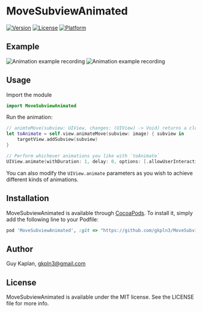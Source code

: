 # MoveSubviewAnimated

[![Version](https://img.shields.io/cocoapods/v/MoveSubviewAnimated.svg?style=flat)](https://cocoapods.org/pods/MoveSubviewAnimated)
[![License](https://img.shields.io/cocoapods/l/MoveSubviewAnimated.svg?style=flat)](https://cocoapods.org/pods/MoveSubviewAnimated)
[![Platform](https://img.shields.io/cocoapods/p/MoveSubviewAnimated.svg?style=flat)](https://cocoapods.org/pods/MoveSubviewAnimated)

## Example
![Animation example recording](https://s6.gifyu.com/images/ezgif-6-ca2772722a9b.gif)
![Animation example recording](https://s6.gifyu.com/images/ezgif-6-d622bd80dba9.gif)

## Usage
Import the module
```swift
import MoveSubviewAnimated
```

Run the animation:
```swift
// animteMove(subview: UIView, changes: (UIView) -> Void) returns a closure you can run inside an animation block. 
let toAnimate = self.view.animateMove(subview: image) { subview in
    targetView.addSubview(subview)
}

// Perform whichever animations you like with `toAnimate`
UIView.animate(withDuration: 1, delay: 0, options: [.allowUserInteraction], animations: toAnimate, completion: nil)
```
You can also modify the `UIView.animate` parameters as you wish to achieve different kinds of animations.

## Installation

MoveSubviewAnimated is available through [CocoaPods](https://cocoapods.org). To install
it, simply add the following line to your Podfile:

```ruby
pod 'MoveSubviewAnimated', :git => "https://github.com/gkpln3/MoveSubviewAnimated.git"
```

## Author

Guy Kaplan, gkpln3@gmail.com

## License

MoveSubviewAnimated is available under the MIT license. See the LICENSE file for more info.
